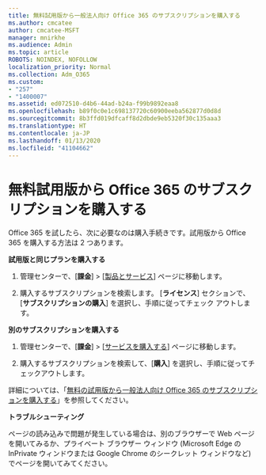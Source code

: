 ```yaml
---
title: 無料試用版から一般法人向け Office 365 のサブスクリプションを購入する
ms.author: cmcatee
author: cmcatee-MSFT
manager: mnirkhe
ms.audience: Admin
ms.topic: article
ROBOTS: NOINDEX, NOFOLLOW
localization_priority: Normal
ms.collection: Adm_O365
ms.custom:
- "257"
- "1400007"
ms.assetid: ed072510-d4b6-44ad-b24a-f99b9892eaa8
ms.openlocfilehash: b89f0c0e1c698137720c60900eeba562877d0d8d
ms.sourcegitcommit: 8b3ffd019dfcaff8d2dbde9eb5320f30c135aaa3
ms.translationtype: HT
ms.contentlocale: ja-JP
ms.lasthandoff: 01/13/2020
ms.locfileid: "41104662"
---
```

# <a name="buy-a-subscription-to-office-365-from-your-free-trial"></a>無料試用版から Office 365 のサブスクリプションを購入する

Office 365 を試したら、次に必要なのは購入手続きです。試用版から Office 365 を購入する方法は 2 つあります。
  
 **試用版と同じプランを購入する**
  
1. 管理センターで、[**課金**] \> [[製品とサービス](https://go.microsoft.com/fwlink/p/?linkid=842054)] ページに移動します。

2. 購入するサブスクリプションを検索します。 [**ライセンス**] セクションで、[**サブスクリプションの購入**] を選択し、手順に従ってチェック アウトします。

**別のサブスクリプションを購入する**
  
1. 管理センターで、[**課金**] \> [[サービスを購入する](https://go.microsoft.com/fwlink/p/?linkid=868433)] ページに移動します。

3. 購入するサブスクリプションを検索して、[**購入**] を選択し、手順に従ってチェックアウトします。

詳細については、「[無料の試用版から一般法人向け Office 365 のサブスクリプションを購入する](https://docs.microsoft.com/office365/admin/subscriptions-and-billing/buy-a-subscription-from-your-free-trial)」を参照してください。

**トラブルシューティング**

ページの読み込みで問題が発生している場合は、別のブラウザーで Web ページを開いてみるか、プライベート ブラウザー ウィンドウ (Microsoft Edge の InPrivate ウィンドウまたは Google Chrome のシークレット ウィンドウなど) でページを開いてみてください。
